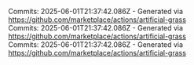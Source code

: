 Commits: 2025-06-01T21:37:42.086Z - Generated via https://github.com/marketplace/actions/artificial-grass
<br>
Commits: 2025-06-01T21:37:42.086Z - Generated via https://github.com/marketplace/actions/artificial-grass
<br>
Commits: 2025-06-01T21:37:42.086Z - Generated via https://github.com/marketplace/actions/artificial-grass
<br>
